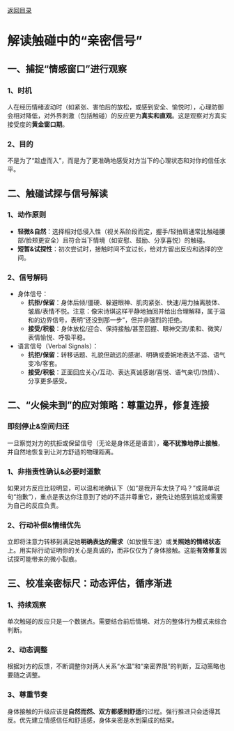 [返回目录](/README.md)

# 解读触碰中的“亲密信号”

## 一、捕捉“情感窗口”进行观察

### 1、时机

人在经历情绪波动时（如紧张、害怕后的放松，或感到安全、愉悦时），心理防御会相对降低，对外界刺激（包括触碰）的反应更为**真实和直观**。这是观察对方真实接受度的**黄金窗口期**。

### 2、目的

不是为了“趁虚而入”，而是为了更准确地感受对方当下的心理状态和对你的信任水平。

## 二、触碰试探与信号解读

### 1、动作原则

- **轻微&自然**：选择相对低侵入性（视关系阶段而定，握手/轻拍肩通常比触碰腰部/脸颊更安全）且符合当下情境（如安慰、鼓励、分享喜悦）的触碰。
- **短暂&试探性**：初次尝试时，接触时间不宜过长，给对方留出反应和选择的空间。
  
### 2、信号解码

- 身体信号：
  - **抗拒/保留**：身体后倾/僵硬、躲避眼神、肌肉紧张、快速/用力抽离肢体、皱眉/表情不悦。注意：像宋诗琪这样平静地抽回并给出合理解释，属于温和的边界信号，表明“还没到那一步”，但并非强烈的拒绝。
  - **接受/积极**：身体放松/迎合、保持接触/甚至回握、眼神交流/柔和、微笑/表情愉悦、呼吸平稳。
- 语言信号（Verbal Signals）：
  - **抗拒/保留**：转移话题、礼貌但疏远的感谢、明确或委婉地表达不适、语气变冷/客套。
  - **接受/积极**：正面回应关心/互动、表达真诚感谢/喜悦、语气亲切/热情）、分享更多感受。

## 二、“火候未到”的应对策略：尊重边界，修复连接

### 即刻停止&空间归还

一旦察觉对方的抗拒或保留信号（无论是身体还是语言），**毫不犹豫地停止接触**，并自然地恢复到让对方舒适的物理距离。

### 1、非指责性确认&必要时道歉
如果对方反应比较明显，可以温和地确认下（如“是我开车太快了吗？”或简单说句“抱歉”），重点是表达你注意到了她的不适并尊重它，避免让她感到尴尬或需要为自己的反应负责。

### 2、行动补偿&情绪优先
立即将注意力转移到满足她**明确表达的需求**（如放慢车速）或**关照她的情绪状态**上。用实际行动证明你的关心是真诚的，而非仅仅为了身体接触。这能**有效修复**因试探可能带来的微小裂痕。

## 三、校准亲密标尺：动态评估，循序渐进

### 1、持续观察

单次触碰的反应只是一个数据点。需要结合前后情境、对方的整体行为模式来综合判断。

### 2、动态调整

根据对方的反馈，不断调整你对两人关系“水温”和“亲密界限”的判断，互动策略也要随之调整。

### 3、尊重节奏

身体接触的升级应该是**自然而然、双方都感到舒适**的过程。强行推进只会适得其反。优先建立情感信任和舒适感，身体亲密是水到渠成的结果。  